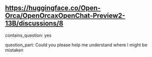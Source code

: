 ## https://huggingface.co/Open-Orca/OpenOrcaxOpenChat-Preview2-13B/discussions/8

contains_question: yes

question_part: Could you please help me understand where I might be mistaken